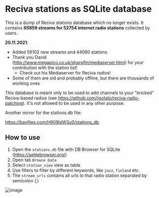 # Reciva stations as SQLite database

This is a dump of Reciva stations database which no longer exists. It contains **65859 streams for 52754 internet radio stations** collected by users.

**20.11.2021**:
- Added 56102 new streams and 44060 stations
- Thank you David (http://www.megapico.co.uk/sharpfin/mediaserver.html) for your contribution with the station list!
  - Check out his Mediaserver for Reciva radios! 
- Some of them are old and probably offline, but there are thousands of working ones

This database is meant only to be used to add channels to your "bricked" Reciva-based radios (see https://github.com/jisotalo/reciva-radio-patching). It's not allowed to be used in any other purpose.

Another mirror for the stations.db file:

https://bayfiles.com/H909ldW3u0/stations_db

## How to use
1. Open the `stations.db` file with DB Browser for SQLite (https://sqlitebrowser.org/)
2. Open tab `Browse Data`
3. Select `station_view` view as table
4. Use filters to filter by different keywords, like `jazz`, `finland` etc.
5. The `stream_urls` contains all urls to that radio station separated by semicolon (;) 

![image](https://user-images.githubusercontent.com/13457157/133919343-4508ddb8-60f9-42ee-b981-70a4d76e9239.png)
